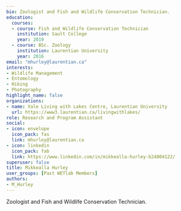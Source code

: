 ```yaml
--- 
bio: Zoologist and Fish and Wildlife Conservation Technician.
education:
  courses:
  - course: Fish and Wildlife Conservation Technician
    institution: Sault College
    year: 2019
  - course: BSc. Zoology
    institution: Laurentian University
    year: 2016
email: "mhurley@laurentian.ca"
interests:
- Wildlife Management
- Entomology
- Hiking
- Photography
highlight_name: false
organizations:
- name: Vale Living with Lakes Centre, Laurentian University
  url: https://www3.laurentian.ca/livingwithlakes/
role: Research and Program Assistant
social:
- icon: envelope
  icon_pack: fas
  link: mhurley@laurentian.ca
- icon: linkedin
  icon_pack: fab
  link: https://www.linkedin.com/in/mikkealla-hurley-b24804122/
superuser: false
title: Mikkealla Hurley
user_groups: [Past WETlab Members]
authors:
- M_Hurley
---
```




Zoologist and Fish and Wildlife Conservation Technician.



